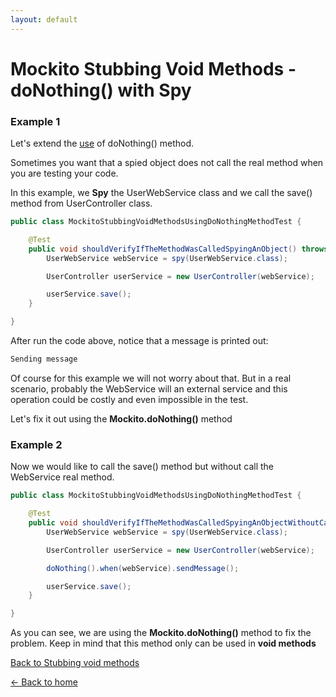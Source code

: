 ```yaml
---
layout: default
---
```


# Mockito Stubbing Void Methods - doNothing() with Spy

### Example 1

Let's extend the [use](mockito-do-nothing) of doNothing() method.

Sometimes you want that a spied object does not call the real method when you are testing your code.

In this example, we **Spy** the UserWebService class and we call the save() method from UserController class.

```java
public class MockitoStubbingVoidMethodsUsingDoNothingMethodTest {

	@Test
	public void shouldVerifyIfTheMethodWasCalledSpyingAnObject() throws Exception {
		UserWebService webService = spy(UserWebService.class);

		UserController userService = new UserController(webService);

		userService.save();
	}

}
```

After run the code above, notice that a message is printed out:

```bash
Sending message
```

Of course for this example we will not worry about that. But in a real scenario, probably the WebService will
an external service and this operation could be costly and even impossible in the test.

Let's fix it out using the **Mockito.doNothing()** method

### Example 2

Now we would like to call the save() method but without call the WebService real method.

```java
public class MockitoStubbingVoidMethodsUsingDoNothingMethodTest {

	@Test
	public void shouldVerifyIfTheMethodWasCalledSpyingAnObjectWithoutCallingTheRealMethod() throws Exception {
		UserWebService webService = spy(UserWebService.class);

		UserController userService = new UserController(webService);

		doNothing().when(webService).sendMessage();

		userService.save();
	}

}
```

As you can see, we are using the **Mockito.doNothing()** method to fix the problem. Keep in mind that this method
only can be used in **void methods**

[Back to Stubbing void methods](stubbing-void-methods)

[<- Back to home](/)

